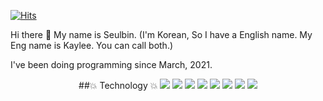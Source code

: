 [![Hits](https://hits.seeyoufarm.com/api/count/incr/badge.svg?url=https%3A%2F%2Fgithub.com%2FSeulbinKaylee&count_bg=%23FFC3F4&title_bg=%23ADADAD&icon=&icon_color=%23E7E7E7&title=hits&edge_flat=false)](https://hits.seeyoufarm.com)

Hi there 👋 My name is Seulbin. 
(I'm Korean, So I have a English name. My Eng name is Kaylee. You can call both.) 

I've been doing programming since March, 2021.
<div align=center>
##💥 Technology 💥
<img src="https://img.shields.io/badge/java-007396?style=for-the-badge&logo=java&logoColor=white">
<img src="https://img.shields.io/badge/javacript-F7DF1E?style=for-the-badge&logo=javacript&logoColor=white">
<img src="https://img.shields.io/badge/spring-6DB33F?style=for-the-badge&logo=spring&logoColor=white">
<img src="https://img.shields.io/badge/jquery-0769AD?style=for-the-badge&logo=jquery&logoColor=white">
<img src="https://img.shields.io/badge/vscode-007ACC?style=for-the-badge&logo=visualstudiocode&logoColor=white">
<img src="https://img.shields.io/badge/html5-E34F26?style=for-the-badge&logo=html5&logoColor=white">
<img src="https://img.shields.io/badge/css3-1572B6?style=for-the-badge&logo=css3&logoColor=white">
<img src="https://img.shields.io/badge/oracle-F80000?style=for-the-badge&logo=oracle&logoColor=white">
</div>
<!--
**SeulbinKaylee/SeulbinKaylee** is a ✨ _special_ ✨ repository because its `README.md` (this file) appears on your GitHub profile.

Here are some ideas to get you started:

- 🔭 I’m currently working on ...
- 🌱 I’m currently learning ...
- 👯 I’m looking to collaborate on ...
- 🤔 I’m looking for help with ...
- 💬 Ask me about ...
- 📫 How to reach me: ...
- 😄 Pronouns: ...
- ⚡ Fun fact: ...
-->



